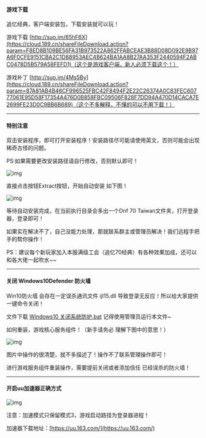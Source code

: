 #### 游戏下载

追忆经典，客户端安装包，下载安装就可以玩！

游戏下载 [http://suo.im/65hF6X](https://cloud.189.cn/shareFileDownload.action?param=F8ED8B109BE56FA31B973522A862FFABCEAE3B88D08D092E9B97A6F0CFE9151CBA2C1D88953AEC4B624BA1AA8B27AA353F2440594F2ABC0478D5B579A58FEFD1)（这个是游戏客户端，新人必须下载这个！）

游戏补丁 [http://suo.im/4Ms5By](https://cloud.189.cn/shareFileDownload.action?param=87A81AB4B46CF996525FBC42F8494F2E22C26374A0C83FEC60777061E95D58F17354A476D0B858FBC09506F828F7DD94A470D14CACA7E2699FE23D0C9BB6B689)（这个不多解释，不懂的可以不用下载！）

------

#### 特别注意

双击安装程序，即可打开安装程序！安装路径尽可能请使用英文，否则可能会出现稀奇古怪的问题。

PS:如果需要更改安装路径请自行修改，否则默认即可！

![img](https://ae01.alicdn.com/kf/Hf9962d7485ad439da6ea063ebd92a07cG.png) 

直接点击按钮Extract按钮，开始自动安装 如下图！

![img](https://ae01.alicdn.com/kf/H47cf0d0693a646d9ae423b2d60ca1440f.png) 

等待自动安装完成，在当前执行目录会多出一个Dnf 70 Taiwan文件夹，打开登录器，登录即可！

如果实在解决不了，自己没能力处理，那就联系群主或管理员解决！我们远程手把手的帮你操作！

PS：建议每个新玩家加入本服满级工会（追忆70经典）有各种效果加成，还可以和各大佬一起吹水~~

------

#### 关闭 Windows10Defender 防火墙

Win10防火墙 会存在一定误杀通讯文件 ijl15.dll 导致登录无反应！所以给大家提供一键命令关闭！

文件下载 [Windows10 关闭系统防护.bat](https://cloud.189.cn/shareFileDownload.action?param=0C6AD755FF272407A04FAE86F221CD34FC19DF07417479F6A483EB42227986359F9F15375A76C26F496CCA133C3A4F0703A1E9B5F79FDFFD2844A25B32DB3203) 记得使用管理员运行本文件~

如何重装，游戏核心服务组件！（新手请务必 理解下图中的意思！）

![img](https://ae01.alicdn.com/kf/Hd8309349195c43b19439841942e36589v.gif) 

图片中操作的很清楚，就不多描述了！操作不了联系管理操作即可！

进行游戏服务组件重装操作，需要提前关闭或者添加信任 已经误杀的防火墙！

------

#### 开启uu加速器正确方式

 ![img](https://ae01.alicdn.com/kf/H4f722ac359a74314a8b120d79a85cf23m.gif)

注意：加速模式只保留模式3，游戏启动路径为登录器进程！

加速器下载地址：[https://uu.163.com/](https://uu.163.com/)
